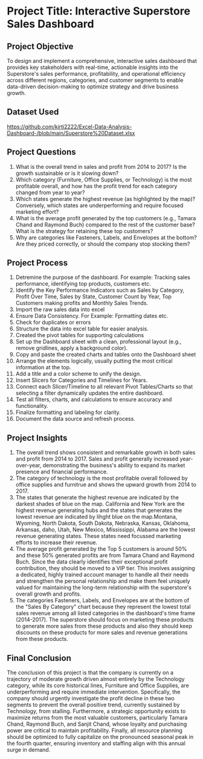 # Project Title: Interactive Superstore Sales Dashboard
## Project Objective
To design and implement a comprehensive, interactive sales dashboard that provides key stakeholders with real-time, actionable insights into the Superstore's sales performance, profitability, and operational efficiency across different regions, categories, and customer segments to enable data-driven decision-making to optimize strategy and drive business growth.
## Dataset Used
https://github.com/kirti2222/Excel-Data-Analysis-Dashboard-/blob/main/Superstore%20Dataset.xlsx
## Project Questions
1.	What is the overall trend in sales and profit from 2014 to 2017? Is the growth sustainable or is it slowing down?
2.	Which category (Furniture, Office Supplies, or Technology) is the most profitable overall, and how has the profit trend for each category changed from year to year?
3.	Which states generate the highest revenue (as highlighted by the map)? Conversely, which states are underperforming and require focused marketing effort?
4.	What is the average profit generated by the top customers (e.g., Tamara Chand and Raymond Buch) compared to the rest of the customer base? What is the strategy for retaining these top customers?
5.	Why are categories like Fasteners, Labels, and Envelopes at the bottom? Are they priced correctly, or should the company stop stocking them?
## Project Process
1. Detremine the purpose of the dashboard. For example: Tracking sales performance, identifying top products, customers etc.
2. Identify the Key Performance Indicators such as Sales by Category, Profit Over Time, Sales by State, Customer Count by Year, Top Customers making profits and Monthly Sales Trends.
3. Import the raw sales data into excel
4. Ensure Data Consistency. For Example: Fprmatting dates etc.
5. Check for duplicates or errors
6. Structure the data into excel table for easier analysis.
7. Created the pivot tables for supporting calculations
8. Set up the Dashboard sheet with a clean, professional layout (e.g., remove gridlines, apply a background color).
9. Copy and paste the created charts and tables onto the Dashboard sheet
10. Arrange the elements logically, usually putting the most critical information at the top.
11.  Add a title and a color scheme to unify the design.
12.  Insert Slicers for Categories and Timelines for Years.
13. Connect each Slicer/Timeline to all relevant Pivot Tables/Charts so that selecting a filter dynamically updates the entire dashboard. 
14. Test all filters, charts, and calculations to ensure accuracy and functionality.
15. Finalize formatting and labeling for clarity.
16. Document the data source and refresh process.
## Project Insights
1. The overall trend shows consistent and remarkable growth in both sales and profit from 2014 to 2017. Sales and profit generally increased year-over-year, demonstrating the business's ability to expand its market presence and financial performance.
2. The category of technology is the most profitable overall followed by office supplies and furnitrue and shows the upward growth from 2014 to 2017.
3. The states that generate the highest revenue are indicated by the darkest shades of blue on the map. California and New York are the highest revenue generating hubs and the states that generates the lowest revenue are indicated by lihght blue on the map.Montana, Wyoming, North Dakota, South Dakota, Nebraska, Kansas, Oklahoma, Arkansas, daho, Utah, New Mexico, Mississippi, Alabama are the lowest revenue generating states. These states need focussed marketing efforts to increase their revenue.
4. The average profit generated by the Top 5 customers is around 50% and these 50% generated profits are from Tamara Chand and Raymond Buch. Since the data clearly identifies their exceptional profit contribution, they should be moved to a VIP tier. This involves assigning a dedicated, highly trained account manager to handle all their needs and strengthen the personal relationship and make them feel uniquely valued for maintaining the long-term relationship with the superstore's overall growth and profits.
5. The categories Fasteners, Labels, and Envelopes are at the bottom of the "Sales By Category" chart because they represent the lowest total sales revenue among all listed categories in the dashboard's time frame (2014-2017). The superstore should focus on marketing these products to generate more sales from these products and also they should keep discounts on these products for more sales and revenue generations from these products.

## Final Conclusion
The conclusion of this project is that the company is currently on a trajectory of moderate growth driven almost entirely by the Technology category, while its core historical lines, Furniture and Office Supplies, are underperforming and require immediate intervention. Specifically, the company should urgently investigate the profit decline in these two segments to prevent the overall positive trend, currently sustained by Technology, from stalling. Furthermore, a strategic opportunity exists to maximize returns from the most valuable customers, particularly Tamara Chand, Raymond Buch, and Sanjit Chand, whose loyalty and purchasing power are critical to maintain profitability. Finally, all resource planning should be optimized to fully capitalize on the pronounced seasonal peak in the fourth quarter, ensuring inventory and staffing align with this annual surge in demand.









